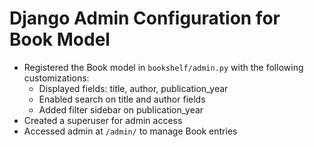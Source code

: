 # Django Admin Configuration for Book Model

- Registered the Book model in `bookshelf/admin.py` with the following customizations:
  - Displayed fields: title, author, publication_year
  - Enabled search on title and author fields
  - Added filter sidebar on publication_year
- Created a superuser for admin access
- Accessed admin at `/admin/` to manage Book entries
